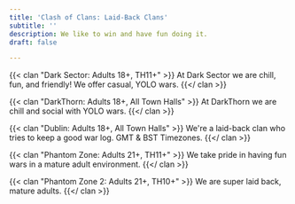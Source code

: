 ```yaml
---
title: 'Clash of Clans: Laid-Back Clans'
subtitle: ''
description: We like to win and have fun doing it.
draft: false

---
```

{{< clan "Dark Sector: Adults 18+, TH11+" >}} At Dark Sector we are chill, fun, and friendly! We offer casual, YOLO wars. {{</ clan >}}

{{< clan "DarkThorn: Adults 18+, All Town Halls" >}} At DarkThorn we are chill and social with YOLO wars. {{</ clan >}}

{{< clan "Dublin: Adults 18+, All Town Halls" >}} We're a laid-back clan who tries to keep a good war log. GMT & BST Timezones. {{</ clan >}}

{{< clan "Phantom Zone: Adults 21+, TH11+" >}} We take pride in having fun wars in a mature adult environment.​ {{</ clan >}}

{{< clan "Phantom Zone 2: Adults 21+, TH10+" >}} We are super laid back, mature adults. {{</ clan >}}